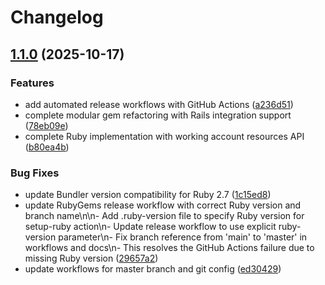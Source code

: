 # Changelog

## [1.1.0](https://github.com/scionx-io/cookbooks/compare/tron.rb-v1.0.0...tron.rb/v1.1.0) (2025-10-17)


### Features

* add automated release workflows with GitHub Actions ([a236d51](https://github.com/scionx-io/cookbooks/commit/a236d51fd0de52faa45f494012567c6ab4ad41b9))
* complete modular gem refactoring with Rails integration support ([78eb09e](https://github.com/scionx-io/cookbooks/commit/78eb09e278e42f06e2123ab77f85ca71f619d0d6))
* complete Ruby implementation with working account resources API ([b80ea4b](https://github.com/scionx-io/cookbooks/commit/b80ea4be27d819e2ee9200fc0f26576ac079984d))


### Bug Fixes

* update Bundler version compatibility for Ruby 2.7 ([1c15ed8](https://github.com/scionx-io/cookbooks/commit/1c15ed881b34c86febf74bcf75bfbd0ec3aa5a56))
* update RubyGems release workflow with correct Ruby version and branch name\n\n- Add .ruby-version file to specify Ruby version for setup-ruby action\n- Update release workflow to use explicit ruby-version parameter\n- Fix branch reference from 'main' to 'master' in workflows and docs\n- This resolves the GitHub Actions failure due to missing Ruby version ([29657a2](https://github.com/scionx-io/cookbooks/commit/29657a2818407686972b9230629458a4b79fa9e1))
* update workflows for master branch and git config ([ed30429](https://github.com/scionx-io/cookbooks/commit/ed30429eaece2cbcb9b7401ada1caf3eb51d73af))
